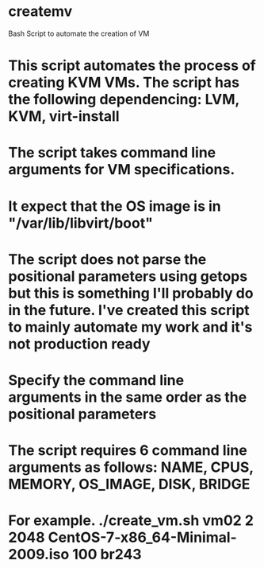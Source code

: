 # createmv
Bash Script to automate the creation  of VM
# This script automates the process of creating KVM VMs. The script has the following dependencing: LVM, KVM, virt-install

# The script takes command line arguments for VM specifications.
# It expect that the OS image is in "/var/lib/libvirt/boot"
# The script does not parse the positional parameters using getops but this is something I'll probably do in the future. I've created this script to mainly automate my work and it's not production ready
#
# Specify the command line arguments in the same order as the positional parameters
# The script requires 6 command line arguments as follows: NAME, CPUS, MEMORY, OS_IMAGE, DISK, BRIDGE
# For example.  ./create_vm.sh vm02 2 2048 CentOS-7-x86_64-Minimal-2009.iso 100 br243
#

